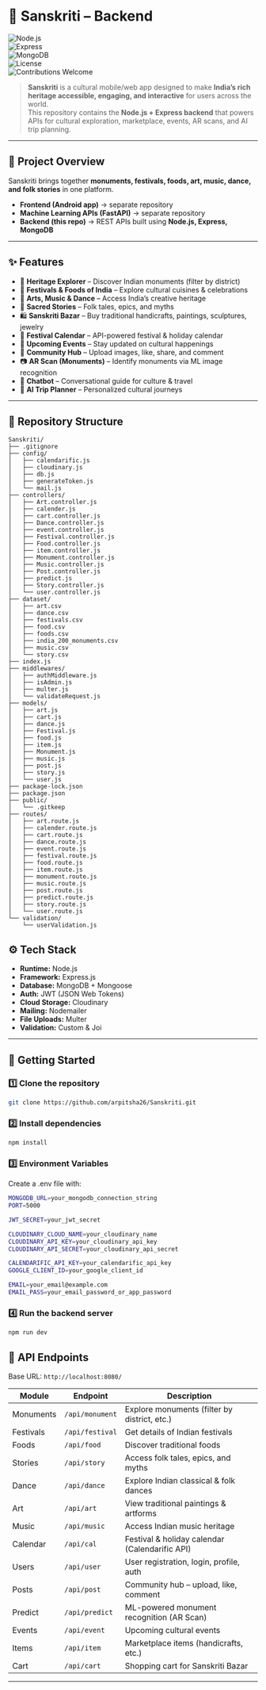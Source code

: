 # 🌸 Sanskriti – Backend  

![Node.js](https://img.shields.io/badge/Node.js-16.x-green?logo=node.js)  
![Express](https://img.shields.io/badge/Express.js-Backend-lightgrey?logo=express)  
![MongoDB](https://img.shields.io/badge/Database-MongoDB-brightgreen?logo=mongodb)  
![License](https://img.shields.io/badge/License-MIT-blue)  
![Contributions Welcome](https://img.shields.io/badge/Contributions-Welcome-orange)  

> **Sanskriti** is a cultural mobile/web app designed to make **India’s rich heritage accessible, engaging, and interactive** for users across the world.  
> This repository contains the **Node.js + Express backend** that powers APIs for cultural exploration, marketplace, events, AR scans, and AI trip planning.  

---

## 📖 Project Overview  

Sanskriti brings together **monuments, festivals, foods, art, music, dance, and folk stories** in one platform.  

- **Frontend (Android app)** → separate repository  
- **Machine Learning APIs (FastAPI)** → separate repository  
- **Backend (this repo)** → REST APIs built using **Node.js, Express, MongoDB**  

---

## ✨ Features  

- 🕌 **Heritage Explorer** – Discover Indian monuments (filter by district)  
- 🎉 **Festivals & Foods of India** – Explore cultural cuisines & celebrations  
- 🎨 **Arts, Music & Dance** – Access India’s creative heritage  
- 📖 **Sacred Stories** – Folk tales, epics, and myths  
- 🛍️ **Sanskriti Bazar** – Buy traditional handicrafts, paintings, sculptures, jewelry  
- 📅 **Festival Calendar** – API-powered festival & holiday calendar  
- 📌 **Upcoming Events** – Stay updated on cultural happenings  
- 🤝 **Community Hub** – Upload images, like, share, and comment  
- 📷 **AR Scan (Monuments)** – Identify monuments via ML image recognition  
- 💬 **Chatbot** – Conversational guide for culture & travel  
- 🤖 **AI Trip Planner** – Personalized cultural journeys  

---

## 📂 Repository Structure  

```
Sanskriti/
├── .gitignore
├── config/
│   ├── calendarific.js
│   ├── cloudinary.js
│   ├── db.js
│   ├── generateToken.js
│   └── mail.js
├── controllers/
│   ├── Art.controller.js
│   ├── calender.js
│   ├── cart.controller.js
│   ├── Dance.controller.js
│   ├── event.controller.js
│   ├── Festival.controller.js
│   ├── Food.controller.js
│   ├── item.controller.js
│   ├── Monument.controller.js
│   ├── Music.controller.js
│   ├── Post.controller.js
│   ├── predict.js
│   ├── Story.controller.js
│   └── user.controller.js
├── dataset/
│   ├── art.csv
│   ├── dance.csv
│   ├── festivals.csv
│   ├── food.csv
│   ├── foods.csv
│   ├── india_200_monuments.csv
│   ├── music.csv
│   └── story.csv
├── index.js
├── middlewares/
│   ├── authMiddleware.js
│   ├── isAdmin.js
│   ├── multer.js
│   └── validateRequest.js
├── models/
│   ├── art.js
│   ├── cart.js
│   ├── dance.js
│   ├── Festival.js
│   ├── food.js
│   ├── item.js
│   ├── Monument.js
│   ├── music.js
│   ├── post.js
│   ├── story.js
│   └── user.js
├── package-lock.json
├── package.json
├── public/
│   └── .gitkeep
├── routes/
│   ├── art.route.js
│   ├── calender.route.js
│   ├── cart.route.js
│   ├── dance.route.js
│   ├── event.route.js
│   ├── festival.route.js
│   ├── food.route.js
│   ├── item.route.js
│   ├── monument.route.js
│   ├── music.route.js
│   ├── post.route.js
│   ├── predict.route.js
│   ├── story.route.js
│   └── user.route.js
└── validation/
    └── userValidation.js

```


## ⚙️ Tech Stack  

- **Runtime:** Node.js  
- **Framework:** Express.js  
- **Database:** MongoDB + Mongoose  
- **Auth:** JWT (JSON Web Tokens)  
- **Cloud Storage:** Cloudinary  
- **Mailing:** Nodemailer  
- **File Uploads:** Multer  
- **Validation:** Custom & Joi  

---

## 🚀 Getting Started  

### 1️⃣ Clone the repository  
```bash
git clone https://github.com/arpitsha26/Sanskriti.git
```
### 2️⃣ Install dependencies
```bash
npm install
```
### 3️⃣ Environment Variables
Create a .env file with:
```bash
MONGODB_URL=your_mongodb_connection_string
PORT=5000

JWT_SECRET=your_jwt_secret

CLOUDINARY_CLOUD_NAME=your_cloudinary_name
CLOUDINARY_API_KEY=your_cloudinary_api_key
CLOUDINARY_API_SECRET=your_cloudinary_api_secret

CALENDARIFIC_API_KEY=your_calendarific_api_key
GOOGLE_CLIENT_ID=your_google_client_id

EMAIL=your_email@example.com
EMAIL_PASS=your_email_password_or_app_password
```
### 4️⃣ Run the backend server
```bash
npm run dev
```
## 📡 API Endpoints  

Base URL: `http://localhost:8080/`

| Module       | Endpoint             | Description                                |
|--------------|----------------------|--------------------------------------------|
| Monuments    | `/api/monument`      | Explore monuments (filter by district, etc.) |
| Festivals    | `/api/festival`      | Get details of Indian festivals             |
| Foods        | `/api/food`          | Discover traditional foods                  |
| Stories      | `/api/story`         | Access folk tales, epics, and myths         |
| Dance        | `/api/dance`         | Explore Indian classical & folk dances      |
| Art          | `/api/art`           | View traditional paintings & artforms       |
| Music        | `/api/music`         | Access Indian music heritage                |
| Calendar     | `/api/cal`           | Festival & holiday calendar (Calendarific API) |
| Users        | `/api/user`          | User registration, login, profile, auth     |
| Posts        | `/api/post`          | Community hub – upload, like, comment       |
| Predict      | `/api/predict`       | ML-powered monument recognition (AR Scan)   |
| Events       | `/api/event`         | Upcoming cultural events                    |
| Items        | `/api/item`          | Marketplace items (handicrafts, etc.)       |
| Cart         | `/api/cart`          | Shopping cart for Sanskriti Bazar           |

---

